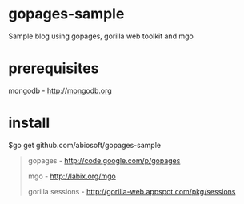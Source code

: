 gopages-sample
==============

Sample blog using gopages, gorilla web toolkit and mgo

prerequisites
=============
mongodb - http://mongodb.org

install
========
$go get github.com/abiosoft/gopages-sample


> gopages - http://code.google.com/p/gopages
> 
> mgo - http://labix.org/mgo
> 
> gorilla sessions - http://gorilla-web.appspot.com/pkg/sessions
